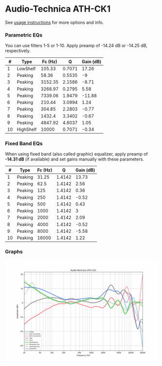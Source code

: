 # Audio-Technica ATH-CK1
See [usage instructions](https://github.com/jaakkopasanen/AutoEq#usage) for more options and info.

### Parametric EQs
You can use filters 1-5 or 1-10. Apply preamp of -14.24 dB or -14.25 dB, respectively.

|   # | Type      |   Fc (Hz) |      Q |   Gain (dB) |
|-----|-----------|-----------|--------|-------------|
|   1 | LowShelf  |    105.33 | 0.7071 |       17.26 |
|   2 | Peaking   |     58.36 | 0.5535 |       -9    |
|   3 | Peaking   |   3152.35 | 2.1586 |       -8.71 |
|   4 | Peaking   |   3268.97 | 0.2795 |        5.58 |
|   5 | Peaking   |   7339.06 | 1.9479 |      -11.88 |
|   6 | Peaking   |    210.44 | 3.0994 |        1.24 |
|   7 | Peaking   |    304.85 | 2.2803 |       -0.77 |
|   8 | Peaking   |   1432.4  | 3.3402 |       -0.67 |
|   9 | Peaking   |   4847.92 | 4.6037 |        1.05 |
|  10 | HighShelf |  10000    | 0.7071 |       -0.34 |

### Fixed Band EQs
When using fixed band (also called graphic) equalizer, apply preamp of **-14.31 dB** (if available) and set gains manually with these parameters.

|   # | Type    |   Fc (Hz) |      Q |   Gain (dB) |
|-----|---------|-----------|--------|-------------|
|   1 | Peaking |     31.25 | 1.4142 |       13.73 |
|   2 | Peaking |     62.5  | 1.4142 |        2.56 |
|   3 | Peaking |    125    | 1.4142 |        0.36 |
|   4 | Peaking |    250    | 1.4142 |       -0.52 |
|   5 | Peaking |    500    | 1.4142 |        0.43 |
|   6 | Peaking |   1000    | 1.4142 |        3    |
|   7 | Peaking |   2000    | 1.4142 |        2.09 |
|   8 | Peaking |   4000    | 1.4142 |       -0.52 |
|   9 | Peaking |   8000    | 1.4142 |       -5.58 |
|  10 | Peaking |  16000    | 1.4142 |        1.22 |

### Graphs
![](./Audio-Technica%20ATH-CK1.png)
